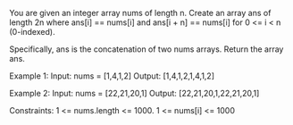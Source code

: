 You are given an integer array nums of length n. Create an array ans of length 2n where ans[i] == nums[i] and ans[i + n] == nums[i] for 0 <= i < n (0-indexed).

Specifically, ans is the concatenation of two nums arrays.
Return the array ans.

Example 1:
Input: nums = [1,4,1,2]
Output: [1,4,1,2,1,4,1,2]

Example 2:
Input: nums = [22,21,20,1]
Output: [22,21,20,1,22,21,20,1]

Constraints:
1 <= nums.length <= 1000.
1 <= nums[i] <= 1000
